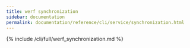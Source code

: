 ```yaml
---
title: werf synchronization
sidebar: documentation
permalink: documentation/reference/cli/service/synchronization.html
---
```


{% include /cli/full/werf_synchronization.md %}
